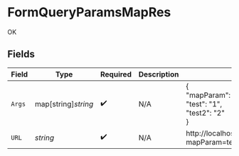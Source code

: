 # FormQueryParamsMapRes

OK


## Fields

| Field                                                                                                      | Type                                                                                                       | Required                                                                                                   | Description                                                                                                | Example                                                                                                    |
| ---------------------------------------------------------------------------------------------------------- | ---------------------------------------------------------------------------------------------------------- | ---------------------------------------------------------------------------------------------------------- | ---------------------------------------------------------------------------------------------------------- | ---------------------------------------------------------------------------------------------------------- |
| `Args`                                                                                                     | map[string]*string*                                                                                        | :heavy_check_mark:                                                                                         | N/A                                                                                                        | {<br/>"mapParam": "test,value,test2,value2",<br/>"test": "1",<br/>"test2": "2"<br/>}                       |
| `URL`                                                                                                      | *string*                                                                                                   | :heavy_check_mark:                                                                                         | N/A                                                                                                        | http://localhost:35123/anything/queryParams/form/map?mapParam=test%2Cvalue%2Ctest2%2Cvalue2&test=1&test2=2 |